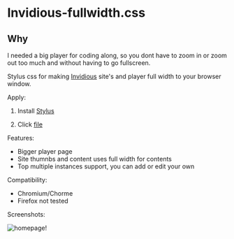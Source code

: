 # Invidious-fullwidth.css

## Why

I needed a big player for coding along, so you dont have to zoom in or zoom out too much and without having to go fullscreen.

Stylus css for making [Invidious](https://github.com/iv-org/invidious) site's and player full width to your browser window.

Apply:

1. Install [Stylus](https://github.com/openstyles/stylus)

2. Click [file](https://github.com/debpalash/Invidious-fullwidth.css/raw/main/Invidious-fullwidth.user.styl)

Features:

* Bigger player page
* Site thumnbs and content uses full width for contents
* Top multiple instances support, you can add or edit your own

Compatibility:

* Chromium/Chorme
* Firefox not tested


Screenshots:

![homepage!](/shot1.png "Invidious-fullwidth.css")
